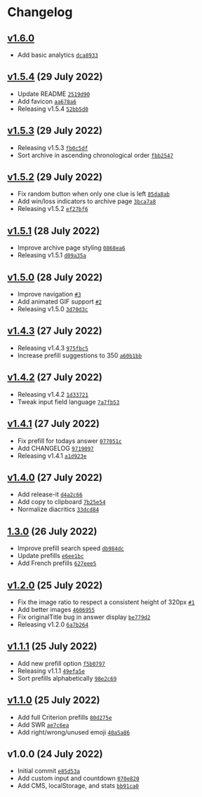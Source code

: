 # Changelog

## [v1.6.0](https://github.com/skilar/snapszhot/compare/v1.5.4...v1.6.0)

- Add basic analytics [`dca8933`](https://github.com/skilar/snapszhot/commit/dca8933e3d779a519beb788662b0d8861303d437)
## [v1.5.4](https://github.com/skilar/snapszhot/compare/v1.5.3...v1.5.4) (29 July 2022)

- Update README [`2519d90`](https://github.com/skilar/snapszhot/commit/2519d90602967aa17137b9c194d21a723db21422)
- Add favicon [`aa678a6`](https://github.com/skilar/snapszhot/commit/aa678a66265419142e93b57c59c5ee63ee5c57cf)
- Releasing v1.5.4 [`52bb5d0`](https://github.com/skilar/snapszhot/commit/52bb5d07926e802d78f32080ad31833d9e33725c)
## [v1.5.3](https://github.com/skilar/snapszhot/compare/v1.5.2...v1.5.3) (29 July 2022)

- Releasing v1.5.3 [`fb0c5df`](https://github.com/skilar/snapszhot/commit/fb0c5df8576af8b3c4f89c08833bb00340ca518e)
- Sort archive in ascending chronological order [`fbb2547`](https://github.com/skilar/snapszhot/commit/fbb25472de63a1dbf445dc236e48a83ab6a8b6d2)
## [v1.5.2](https://github.com/skilar/snapszhot/compare/v1.5.1...v1.5.2) (29 July 2022)

- Fix random button when only one clue is left [`85da8ab`](https://github.com/skilar/snapszhot/commit/85da8ab987c5c1c187e0a015fe3c266a9a2738e7)
- Add win/loss indicators to archive page [`3bca7a8`](https://github.com/skilar/snapszhot/commit/3bca7a8d392b49e9769cd6dba87e2edcf52969cc)
- Releasing v1.5.2 [`ef27bf6`](https://github.com/skilar/snapszhot/commit/ef27bf69e7d2a1580ef65f986ab31c4a384c6c07)
## [v1.5.1](https://github.com/skilar/snapszhot/compare/v1.5.0...v1.5.1) (28 July 2022)

- Improve archive page styling [`0868ea6`](https://github.com/skilar/snapszhot/commit/0868ea67aefa08c5e4df8d71b9d1a3aa3cdedba9)
- Releasing v1.5.1 [`d09a35a`](https://github.com/skilar/snapszhot/commit/d09a35a9f2589b84bdd1f5328fd0efb422e28167)
## [v1.5.0](https://github.com/skilar/snapszhot/compare/v1.4.3...v1.5.0) (28 July 2022)

- Improve navigation [`#3`](https://github.com/skilar/snapszhot/pull/3)
- Add animated GIF support [`#2`](https://github.com/skilar/snapszhot/pull/2)
- Releasing v1.5.0 [`3d70d3c`](https://github.com/skilar/snapszhot/commit/3d70d3cb4b7ee3e4c43f61ff1d99551a6414aa62)
## [v1.4.3](https://github.com/skilar/snapszhot/compare/v1.4.2...v1.4.3) (27 July 2022)

- Releasing v1.4.3 [`975fbc5`](https://github.com/skilar/snapszhot/commit/975fbc5ca6692d4c4f8ad0bc4880fc1db9108478)
- Increase prefill suggestions to 350 [`a60b1bb`](https://github.com/skilar/snapszhot/commit/a60b1bbf36934d28f2b4e007ebb52d5dcbfcee25)
## [v1.4.2](https://github.com/skilar/snapszhot/compare/v1.4.1...v1.4.2) (27 July 2022)

- Releasing v1.4.2 [`1d33721`](https://github.com/skilar/snapszhot/commit/1d337213cd04d895d459f86602b7c1dffbdc111b)
- Tweak input field language [`7a7fb53`](https://github.com/skilar/snapszhot/commit/7a7fb53f71e75a98b622d1b6c58702eeff1201b3)
## [v1.4.1](https://github.com/skilar/snapszhot/compare/v1.4.0...v1.4.1) (27 July 2022)

- Fix prefill for todays answer [`077051c`](https://github.com/skilar/snapszhot/commit/077051c0f88c0d89d5b5c8bb27a7be25e603deee)
- Add CHANGELOG [`9719097`](https://github.com/skilar/snapszhot/commit/9719097e22b381d52fcd5d0a6abcc59efede75de)
- Releasing v1.4.1 [`a1d923e`](https://github.com/skilar/snapszhot/commit/a1d923e7949ffe7066580b9262947a479677b10d)
## [v1.4.0](https://github.com/skilar/snapszhot/compare/1.3.0...v1.4.0) (27 July 2022)

- Add release-it [`d4a2c66`](https://github.com/skilar/snapszhot/commit/d4a2c66d8371f739251b0a6f2a0eaaacf50d62a3)
- Add copy to clipboard [`7b25e54`](https://github.com/skilar/snapszhot/commit/7b25e543f1cfdda6b251fc90af6f6808d394f1b6)
- Normalize diacritics [`33dcd84`](https://github.com/skilar/snapszhot/commit/33dcd845991b5bb21ed61e1d8eb95fbf3c94cd76)
## [1.3.0](https://github.com/skilar/snapszhot/compare/v1.2.0...1.3.0) (26 July 2022)

- Improve prefill search speed [`db984dc`](https://github.com/skilar/snapszhot/commit/db984dccb9354dd1eecc0140ee1b642e8fb8f430)
- Update prefills [`e6ee1bc`](https://github.com/skilar/snapszhot/commit/e6ee1bc0f697f2b7337ae3315690aea670acfa78)
- Add French prefills [`627eee5`](https://github.com/skilar/snapszhot/commit/627eee53eb0f7633ef0c91ade8381291d9b516c9)
## [v1.2.0](https://github.com/skilar/snapszhot/compare/v1.1.1...v1.2.0) (25 July 2022)

- Fix the image ratio to respect a consistent height of 320px [`#1`](https://github.com/skilar/snapszhot/pull/1)
- Add better images [`4606955`](https://github.com/skilar/snapszhot/commit/4606955e8061c3e0192c3d48a067045292c7ae47)
- Fix originalTitle bug in answer display [`be779d2`](https://github.com/skilar/snapszhot/commit/be779d2f126b6be274e064b4bb0c3f055a1f697e)
- Releasing v1.2.0 [`6a7b264`](https://github.com/skilar/snapszhot/commit/6a7b264e8a81270fa99b3488d820530b4ca696b5)
## [v1.1.1](https://github.com/skilar/snapszhot/compare/v1.1.0...v1.1.1) (25 July 2022)

- Add new prefill option [`f5b0797`](https://github.com/skilar/snapszhot/commit/f5b07978d544229b7c214c1c264201df758a44e3)
- Releasing v1.1.1 [`49efa5e`](https://github.com/skilar/snapszhot/commit/49efa5edb0d58e1f30c7ca42621fb7dea3caed2e)
- Sort prefills alphabetically [`98e2c69`](https://github.com/skilar/snapszhot/commit/98e2c69c767b0114d21bff204ad381c9b8435a89)
## [v1.1.0](https://github.com/skilar/snapszhot/compare/v1.0.0...v1.1.0) (25 July 2022)

- Add full Criterion prefills [`80d275e`](https://github.com/skilar/snapszhot/commit/80d275ead837fd5857a3a8cdf1db1411c858d5b0)
- Add SWR [`ae7c6ea`](https://github.com/skilar/snapszhot/commit/ae7c6ead3f32a3675596e4be939626e635f1708c)
- Add right/wrong/unused emoji [`40a5a86`](https://github.com/skilar/snapszhot/commit/40a5a865187303ba1fa9b269483c9ce924568074)
## v1.0.0 (24 July 2022)

- Initial commit [`e85d53a`](https://github.com/skilar/snapszhot/commit/e85d53a58c1eb5466944838b6c07a50e5429ae5c)
- Add custom input and countdown [`070e820`](https://github.com/skilar/snapszhot/commit/070e82066e54a051df6f212d01a85ee68b4cc03b)
- Add CMS, localStorage, and stats [`bb91ca0`](https://github.com/skilar/snapszhot/commit/bb91ca0577f6817e3e5390548c87623c2975f12e)
